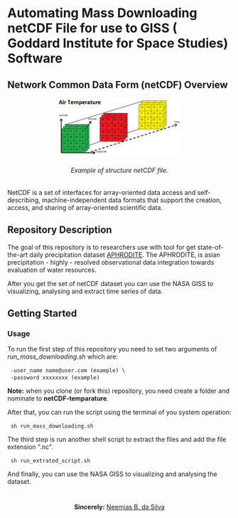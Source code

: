 # Automating Mass Downloading netCDF File for use to GISS ( Goddard Institute for Space Studies) Software

## Network Common Data Form (netCDF) Overview

<p align="center"><img src="./images/netCDF-temperature.png" width="55%" height="45%">
</p><h6 align="center">Example of structure netCDF file.</h6>

NetCDF is a set of interfaces for array-oriented data access and self-describing, 
machine-independent data formats that support the creation, access, and sharing of array-oriented
scientific data.

## Repository Description

The goal of this repository is to researchers use with tool for 
get state-of-the-art daily precipitation dataset
[APHRODITE](https://www.chikyu.ac.jp/precip/english/). The APHRODITE, is
asian precipitation - highly - resolved observational data integration 
towards evaluation of water resources.

After you get the set of netCDF dataset you can use the NASA GISS to visualizing, 
analysing and extract time series of data.

## Getting Started

### Usage

To run the first step of this repository you need to set two arguments of
_run_mass_downloading.sh_ which are:

```
 -user_name name@user.com (example) \
 -password xxxxxxxx (example)
```

__Note:__ when you clone (or fork this) repository, you need create a folder
and nominate to __netCDF-temparature__.

After that, you can run the script using the terminal of you system operation:

```
 sh run_mass_downloading.sh
```

The third step is run another shell script to extract the files and add
the file extension ".nc".

```
 sh run_extrated_script.sh
```

And finally, you can use the NASA GISS to visualizing and analysing the dataset.


#

<p align="center"><b>Sincerely:</b> <a href="https://github.com/neemiasbsilva">Neemias B. da Silva</a></p>

#